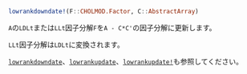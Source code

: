```julia
lowrankdowndate!(F::CHOLMOD.Factor, C::AbstractArray)
```

`A`の`LDLt`または`LLt`因子分解`F`を`A - C*C'`の因子分解に更新します。

`LLt`因子分解は`LDLt`に変換されます。

[`lowrankdowndate`](@ref)、[`lowrankupdate`](@ref)、[`lowrankupdate!`](@ref)も参照してください。
